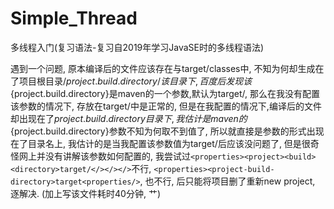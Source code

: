 # Simple_Thread
多线程入门(复习语法-复习自2019年学习JavaSE时的多线程语法)

遇到一个问题, 原本编译后的文件应该存在与target/classes中, 不知为何却生成在了项目根目录/${project.build.directory}/该目录下, 
百度后发现该${project.build.directory}是maven的一个参数,默认为target/, 那么在我没有配置该参数的情况下, 存放在target/中是正常的,
但是在我配置的情况下,编译后的文件却出现在了${project.build.directory}目录下, 我估计是maven的${project.build.directory}参数不知为何取不到值了,
所以就直接是参数的形式出现在了目录名上, 我估计的是当我配置该参数值为target/后应该没问题了, 但是很奇怪网上并没有讲解该参数如何配置的,
我尝试过`<properties><project><build><directory>target/</></></>`不行, `<properties><project-build-directory>target<properties/>`,
也不行, 后只能将项目删了重新new project, 逐解决. (加上写该文件耗时40分钟, 艹)
